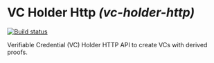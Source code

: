 # VC Holder Http _(vc-holder-http)_

[![Build status](https://img.shields.io/github/actions/workflow/status/digitalbazaar/vc-holder-http/main.yml)](https://github.com/digitalbazaar/vc-holder-http/actions?query=workflow%3A%22Node.js+CI%22)

Verifiable Credential (VC) Holder HTTP API to create VCs with derived proofs.
